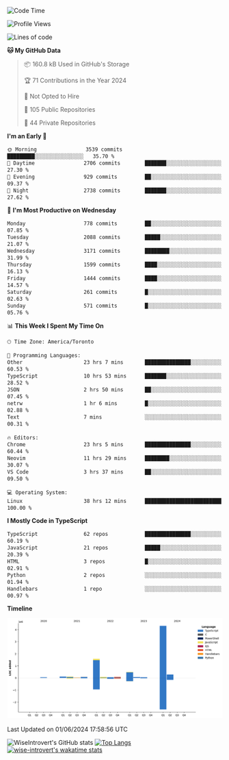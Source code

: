 <!--START_SECTION:waka-->
![Code Time](http://img.shields.io/badge/Code%20Time-1%2C655%20hrs%206%20mins-blue)

![Profile Views](http://img.shields.io/badge/Profile%20Views-1-blue)

![Lines of code](https://img.shields.io/badge/From%20Hello%20World%20I%27ve%20Written-7.4%20million%20lines%20of%20code-blue)

**🐱 My GitHub Data** 

> 📦 160.8 kB Used in GitHub's Storage 
 > 
> 🏆 71 Contributions in the Year 2024
 > 
> 🚫 Not Opted to Hire
 > 
> 📜 105 Public Repositories 
 > 
> 🔑 44 Private Repositories 
 > 
**I'm an Early 🐤** 

```text
🌞 Morning                3539 commits        █████████░░░░░░░░░░░░░░░░   35.70 % 
🌆 Daytime                2706 commits        ███████░░░░░░░░░░░░░░░░░░   27.30 % 
🌃 Evening                929 commits         ██░░░░░░░░░░░░░░░░░░░░░░░   09.37 % 
🌙 Night                  2738 commits        ███████░░░░░░░░░░░░░░░░░░   27.62 % 
```
📅 **I'm Most Productive on Wednesday** 

```text
Monday                   778 commits         ██░░░░░░░░░░░░░░░░░░░░░░░   07.85 % 
Tuesday                  2088 commits        █████░░░░░░░░░░░░░░░░░░░░   21.07 % 
Wednesday                3171 commits        ████████░░░░░░░░░░░░░░░░░   31.99 % 
Thursday                 1599 commits        ████░░░░░░░░░░░░░░░░░░░░░   16.13 % 
Friday                   1444 commits        ████░░░░░░░░░░░░░░░░░░░░░   14.57 % 
Saturday                 261 commits         █░░░░░░░░░░░░░░░░░░░░░░░░   02.63 % 
Sunday                   571 commits         █░░░░░░░░░░░░░░░░░░░░░░░░   05.76 % 
```


📊 **This Week I Spent My Time On** 

```text
🕑︎ Time Zone: America/Toronto

💬 Programming Languages: 
Other                    23 hrs 7 mins       ███████████████░░░░░░░░░░   60.53 % 
TypeScript               10 hrs 53 mins      ███████░░░░░░░░░░░░░░░░░░   28.52 % 
JSON                     2 hrs 50 mins       ██░░░░░░░░░░░░░░░░░░░░░░░   07.45 % 
netrw                    1 hr 6 mins         █░░░░░░░░░░░░░░░░░░░░░░░░   02.88 % 
Text                     7 mins              ░░░░░░░░░░░░░░░░░░░░░░░░░   00.31 % 

🔥 Editors: 
Chrome                   23 hrs 5 mins       ███████████████░░░░░░░░░░   60.44 % 
Neovim                   11 hrs 29 mins      ████████░░░░░░░░░░░░░░░░░   30.07 % 
VS Code                  3 hrs 37 mins       ██░░░░░░░░░░░░░░░░░░░░░░░   09.50 % 

💻 Operating System: 
Linux                    38 hrs 12 mins      █████████████████████████   100.00 % 
```

**I Mostly Code in TypeScript** 

```text
TypeScript               62 repos            ███████████████░░░░░░░░░░   60.19 % 
JavaScript               21 repos            █████░░░░░░░░░░░░░░░░░░░░   20.39 % 
HTML                     3 repos             █░░░░░░░░░░░░░░░░░░░░░░░░   02.91 % 
Python                   2 repos             ░░░░░░░░░░░░░░░░░░░░░░░░░   01.94 % 
Handlebars               1 repo              ░░░░░░░░░░░░░░░░░░░░░░░░░   00.97 % 
```



**Timeline**

![Lines of Code chart](https://raw.githubusercontent.com/wise-introvert/wise-introvert/master/assets/bar_graph.png)


 Last Updated on 01/06/2024 17:58:56 UTC
<!--END_SECTION:waka-->

![WiseIntrovert's GitHub stats](https://github-readme-stats.vercel.app/api?username=wise-introvert&count_private=true&show_icons=true)
[![Top Langs](https://github-readme-stats.vercel.app/api/top-langs/?username=wise-introvert&langs_count=10)](https://github.com/anuraghazra/github-readme-stats)
[![wise-introvert's wakatime stats](https://github-readme-stats.vercel.app/api/wakatime?username=wiseintrovert)](https://github.com/anuraghazra/github-readme-stats)
